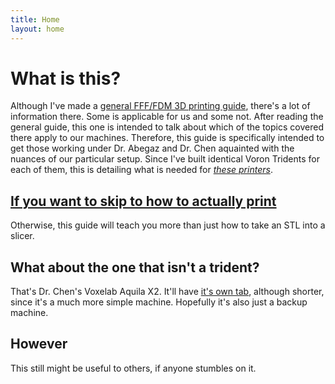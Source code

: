```yaml
---
title: Home
layout: home
---
```


# What is this?
Although I've made a [general FFF/FDM 3D printing guide], there's a lot of information there. Some is applicable for us and some not. After reading the general guide, this one is intended to talk about which of the topics covered there apply to our machines. Therefore, this guide is specifically intended to get those working under Dr. Abegaz and Dr. Chen aquainted with the nuances of our particular setup. Since I've built identical Voron Tridents for each of them, this is detailing what is needed for [*these printers*].

## [If you want to skip to how to actually print]
Otherwise, this guide will teach you more than just how to take an STL into a slicer.

## What about the one that isn't a trident?
That's Dr. Chen's Voxelab Aquila X2. It'll have [it's own tab], although shorter, since it's a much more simple machine. Hopefully it's also just a backup machine.

## However
This still might be useful to others, if anyone stumbles on it.

[general FFF/FDM 3D printing guide]: https://intervade.github.io/fff-guide
[it's own tab]: https://intervade.github.io/trident-walkthrough/aquila.html
[*these printers*]: https://intervade.github.io/trident-walkthrough/trident_base.html
[If you want to skip to how to actually print]: https://intervade.github.io/trident-walkthrough/slicer.html
